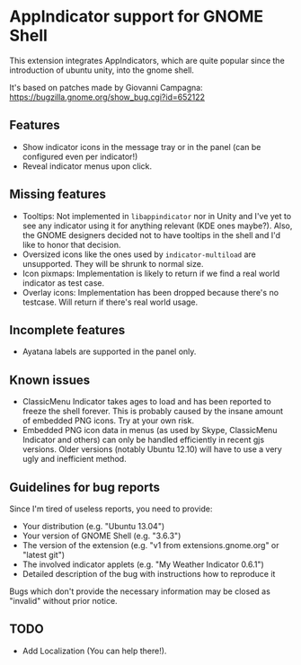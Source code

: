 # AppIndicator support for GNOME Shell
This extension integrates AppIndicators, which are quite popular since the introduction of ubuntu unity, into the gnome shell.

It's based on patches made by Giovanni Campagna: https://bugzilla.gnome.org/show_bug.cgi?id=652122

## Features
* Show indicator icons in the message tray or in the panel (can be configured even per indicator!)
* Reveal indicator menus upon click.

## Missing features
* Tooltips: Not implemented in `libappindicator` nor in Unity and I've yet to see any indicator using it for anything relevant (KDE ones maybe?). Also, the GNOME designers decided not to have tooltips in the shell and I'd like to honor that decision.
* Oversized icons like the ones used by `indicator-multiload` are unsupported. They will be shrunk to normal size.
* Icon pixmaps: Implementation is likely to return if we find a real world indicator as test case.
* Overlay icons: Implementation has been dropped because there's no testcase. Will return if there's real world usage.

## Incomplete features
* Ayatana labels are supported in the panel only.

## Known issues
* ClassicMenu Indicator takes ages to load and has been reported to freeze the shell forever. This is probably caused by the insane amount of embedded PNG icons. Try at your own risk.
* Embedded PNG icon data in menus (as used by Skype, ClassicMenu Indicator and others) can only be handled efficiently in recent gjs versions. Older versions (notably Ubuntu 12.10) will have to use a very ugly and inefficient method.

## Guidelines for bug reports
Since I'm tired of useless reports, you need to provide:
* Your distribution (e.g. "Ubuntu 13.04")
* Your version of GNOME Shell (e.g. "3.6.3")
* The version of the extension (e.g. "v1 from extensions.gnome.org" or "latest git")
* The involved indicator applets (e.g. "My Weather Indicator 0.6.1")
* Detailed description of the bug with instructions how to reproduce it

Bugs which don't provide the necessary information may be closed as "invalid" without prior notice.

## TODO
* Add Localization (You can help there!).
